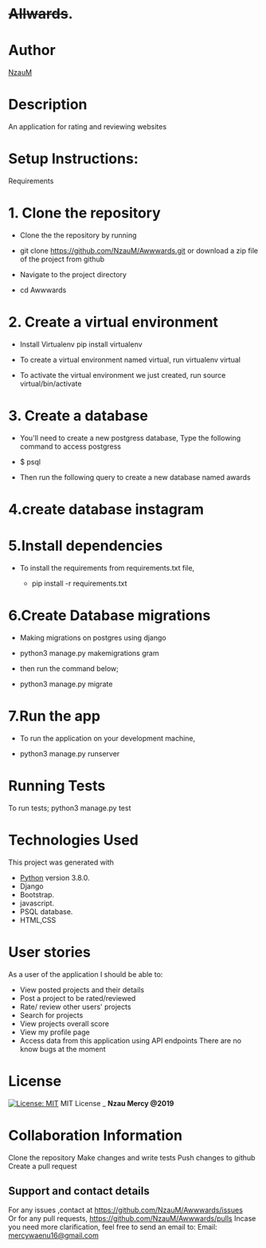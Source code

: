 # ~~Allwards~~.
# Author
[NzauM](https://github.com/NzauM/Awwwards.git)

# Description
An application for rating and reviewing websites 

# Setup Instructions:
Requirements
# 1. Clone the repository
* Clone the the repository by running

* git clone https://github.com/NzauM/Awwwards.git
or download a zip file of the project from github

* Navigate to the project directory

* cd Awwwards
# 2. Create a virtual environment
* Install Virtualenv
 pip install virtualenv
 
* To create a virtual environment named virtual, run
virtualenv virtual

* To activate the virtual environment we just created, run
source virtual/bin/activate

# 3. Create a database
* You'll need to create a new postgress database, Type the following command to access postgress

 * $ psql
  * Then run the following query to create a new database named awards

# 4.create database instagram
# 5.Install dependencies
* To install the requirements from requirements.txt file,

  * pip install -r requirements.txt
# 6.Create Database migrations
* Making migrations on postgres using django

* python3 manage.py makemigrations gram
* then run the command below;

* python3 manage.py migrate
# 7.Run the app
* To run the application on your development machine,

* python3 manage.py runserver
# Running Tests
To run tests;
python3 manage.py test

# Technologies Used
This project was generated with
  * [Python](https://www.python.org/) version 3.8.0.
  * Django
  * Bootstrap.
  * javascript.
  * PSQL database.
  * HTML,CSS
# User stories
As a user of the application I should be able to:

*  View posted projects and their details
 * Post a project to be rated/reviewed
* Rate/ review other users' projects
* Search for projects 
* View projects overall score
* View my profile page
*  Access data from this application using API endpoints
There are no know bugs at the moment


# License
[![License: MIT](https://img.shields.io/badge/License-MIT-yellow.svg)](https://github.com/NzauM/Instagram/blob/master/LICENSE)
MIT License
\_ **Nzau Mercy @2019**


# Collaboration Information
Clone the repository
Make changes and write tests
Push changes to github
Create a pull request
## Support and contact details
 For any issues ,contact at https://github.com/NzauM/Awwwards/issues <br>
 Or for any pull requests, https://github.com/NzauM/Awwwards/pulls
  Incase you need more clarification, feel free to send an email to: 
Email: mercywaenu16@gmail.com

